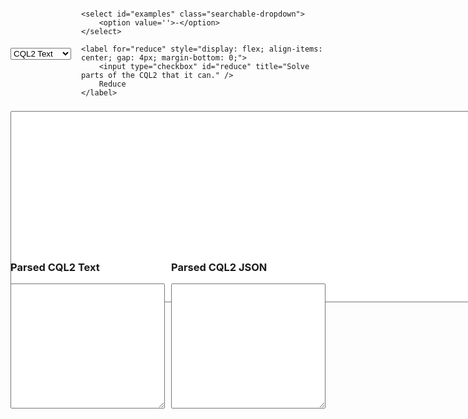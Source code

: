 <script src="https://ajax.googleapis.com/ajax/libs/jquery/3.7.1/jquery.min.js"></script>
<link href="https://cdnjs.cloudflare.com/ajax/libs/select2/4.0.13/css/select2.min.css" rel="stylesheet" />
<script src="https://cdnjs.cloudflare.com/ajax/libs/select2/4.0.13/js/select2.min.js"></script>

<style>

#cqlin-div {
    height: 200px;
    width: 100%;
    resize: vertical;
    margin-bottom: 0px;
    display: block;
    padding-bottom:0px;
}

.parsed-container {
    display: flex;
    justify-content: space-between;
    gap: 10px;
    margin-top: 0;
    padding-top:0;
}

.parsed-box {
    flex: 1; /* Make both parsed sections take equal space */
    display: flex;
    flex-direction: column;
}

.parsed-box textarea {
    width: 100%;
    height: 200px; /* Limit height */
    resize: vertical;
}

.select2-container {
    max-width: 100%; /* Makes it adapt to screen size */
    width: auto !important; /* Overrides any fixed width */
    min-width: 200px; /* Ensures it doesn’t get too small */
}

.select2-container--default .select2-selection--single {
    height: 34px !important; /* Keeps it aligned with the text input */
    font-size: 14px;
}

.select2-dropdown {
    min-width: 100% !important; /* Forces dropdown to match input */
    max-width: 600px; /* Prevents it from being too wide */
}

.select2-search__field {
    font-size: 14px !important;
    padding: 4px !important;
}

/* Media Queries to adjust for different screen sizes */
@media (max-width: 768px) {
    .select2-container {
        max-width: 90%; /* Takes most of the screen width on mobile */
    }
}

@media (max-width: 480px) {
    .select2-container {
        max-width: 100%; /* Full width on small screens */
    }
}
</style>

<script type="module">
  import init, { CQL2 } from '../pkg/cql2_wasm.js';

  await init();
  window.CQL2 = CQL2;
  $(document).ready(function(){
      console.log("Ready");
      console.log("window.cql2", window.CQL2);

      function fetchexamples(){
        fetch('../examples.json')
            .then(response => response.json())
            .then(data => {
                window.examples = data;
                console.log(window.examples);
                set_example_options(data);
                }
            )
            .catch(error => console.error('Error fetching examples json:', error));
      }

      function set_example_options(data){
        $.each(data, function(key, value){
            $('<option/>')
                .val(key)
                .text(value.name)
                .prop('title', value.description)
                .appendTo('#examples');
        });
      }

      function check(from_select=false){
        console.log('check', from_select);
          if (from_select == false){
            $("#examples").val(null).trigger('change');
            $("#example-description").text("");
          }
          let valid = false;
          let txt = "Invalid";
          let jsn = "Invalid";
          try {
              let val = $("#cqlin").val();
              console.log("cqlin val", val);
              let e = new window.CQL2(val);
              
            if ($("#reduce").is(":checked")) {
                console.log('Reducing...');
                e = e.reduce();
            }
              valid = e.is_valid();
              txt = e.to_text();
              jsn = e.to_json_pretty();
          } catch(error) {
              console.log(error);
          }

          console.log(valid, txt, jsn);
          $("#cql2text").val(txt).css({"background-color": valid ? "#90EE90" : "pink"});
          $("#cql2json").val(jsn).css({"background-color": valid ? "#90EE90" : "pink"});
      }

      $("#cqlin").on('input propertychange', function(){check(false);});
      $("#reduce").on('input propertychange', function(){check(false);});


      function example_change(){
          let selectedOption = $('#examples').find(":selected");
          let val = selectedOption.val();
          if (val){

            let textorjson = $("#exampletype").find(":selected");
            let exampletype = textorjson.val();
            let sel = window.examples[val][exampletype];
            let description = selectedOption.attr("title"); // Get the description

            if (sel.startsWith("{")) {
                let j = JSON.parse(sel);
                sel = JSON.stringify(j, null, 2);
            }

            $("#cqlin").val(sel);
            $("#example-description").text("Current example description: " + description); // Set the description above the CQL input
            check(true);
          }
      };

      $("#examples").change(example_change);

      $("#exampletype").change(example_change);

      // Initialize Select2
      $('#examples').select2({
          placeholder: "Search or select an example...",
          allowClear: true,
          width: '100%'
      });

      fetchexamples();
      $("#examples").val('example32').trigger('change');
  });
</script>

<p id="example-description" style="font-weight: margin-bottom: 5px;"></p>

<div style="display: flex; align-items: center; gap: 16px; margin-bottom: 8px;">
    <select id="exampletype" class="searchable-dropdown">
        <option value='cql2_text'>CQL2 Text</option>
        <option value='cql2_json'>CQL2 JSON</option>
    </select>

    <select id="examples" class="searchable-dropdown">
        <option value=''>-</option>
    </select>

    <label for="reduce" style="display: flex; align-items: center; gap: 4px; margin-bottom: 0;">
        <input type="checkbox" id="reduce" title="Solve parts of the CQL2 that it can." />
        Reduce
    </label>
</div>
  <div id="cqlin-div">
    <textarea id="cqlin" rows="20" cols="114"></textarea>
</div>
  <br/>
  <div class="parsed-container">
    <div class="parsed-box">
        <h3>Parsed CQL2 Text</h3>
        <textarea id="cql2text" rows="15" readonly></textarea>
    </div>
    <div class="parsed-box">
        <h3>Parsed CQL2 JSON</h3>
        <textarea id="cql2json" rows="15" readonly></textarea>
    </div>
</div>
